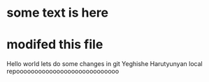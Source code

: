 # some text is here
# modifed this file 
Hello world 
lets do some changes in git 
Yeghishe Harutyunyan
local repoooooooooooooooooooooooooooo
